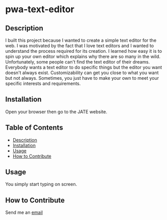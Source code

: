 # pwa-text-editor

## Description

I built this project because I wanted to create a simple text editor for the web. I was motivated by the fact that I love text editors and I wanted to understand the process required for its creation. I learned how easy it is to spin up your own editor which explains why there are so many in the wild. Unfortunately, some people can't find the text editor of their dreams. Everybody wants a text editor to do specific things but the editor you want doesn't always exist. Customizability can get you close to what you want but not always. Sometimes, you just have to make your own to meet your specific interests and requirements.

## Installation

Open your browser then go to the JATE website.

## Table of Contents

- [Description](#descritpion)
- [Installation](#installation)
- [Usage](#usage)
- [How to Contribute](#howtocontribute)

## Usage

You simply start typing on screen.

## How to Contribute

Send me an [email](mailto:jessehowell.dev@tutanota.com)
